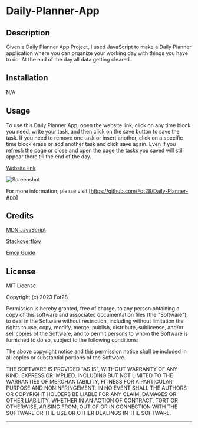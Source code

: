 # Daily-Planner-App

## Description

Given a Daily Planner App Project, I used JavaScript to make a Daily Planner application where you can organize your working day with things you have to do. At the end of the day all data getting cleared.

## Installation

N/A

## Usage

To use this Daily Planner App, open the website link, click on any time block you need, write your task, and then click on the save button to save the task. If you need to remove one task or insert another, click on a specific time block erase or add another task and click save again. Even if you refresh the page or close and open the page the tasks you saved will still appear there till the end of the day.

[Website link](https://fot28.github.io/Daily-Planner-App/)

![Screenshot](/images/screenshot.png)

For more information, please visit [https://github.com/Fot28/Daily-Planner-App]

## Credits

[MDN JavaScript](https://developer.mozilla.org/en-US/docs/Web/JavaScript)

[Stackoverflow](https://stackoverflow.com/)

[Emoji Guide](https://emojiguide.com/)

## License

MIT License

Copyright (c) 2023 Fot28

Permission is hereby granted, free of charge, to any person obtaining a copy
of this software and associated documentation files (the "Software"), to deal
in the Software without restriction, including without limitation the rights
to use, copy, modify, merge, publish, distribute, sublicense, and/or sell
copies of the Software, and to permit persons to whom the Software is
furnished to do so, subject to the following conditions:

The above copyright notice and this permission notice shall be included in all
copies or substantial portions of the Software.

THE SOFTWARE IS PROVIDED "AS IS", WITHOUT WARRANTY OF ANY KIND, EXPRESS OR
IMPLIED, INCLUDING BUT NOT LIMITED TO THE WARRANTIES OF MERCHANTABILITY,
FITNESS FOR A PARTICULAR PURPOSE AND NONINFRINGEMENT. IN NO EVENT SHALL THE
AUTHORS OR COPYRIGHT HOLDERS BE LIABLE FOR ANY CLAIM, DAMAGES OR OTHER
LIABILITY, WHETHER IN AN ACTION OF CONTRACT, TORT OR OTHERWISE, ARISING FROM,
OUT OF OR IN CONNECTION WITH THE SOFTWARE OR THE USE OR OTHER DEALINGS IN THE
SOFTWARE.

---
